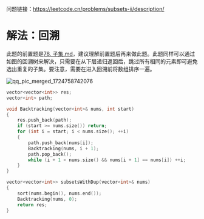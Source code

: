 问题链接：https://leetcode.cn/problems/subsets-ii/description/

# 解法：回溯

此题的前置题是[78. 子集.md](https://github.com/SakuraMayAi/LintCode/blob/main/Backtracking/78.%20%E5%AD%90%E9%9B%86.md)，建议理解前置题后再来做此题。此题同样可以通过如图的回溯树来解决，只需要在从下层递归返回后，跳过所有相同的元素即可避免选出重复的子集。要注意，需要在进入回溯前将数组排序一遍。

![qq_pic_merged_1724758742076](https://github.com/user-attachments/assets/4c9bc87e-e253-4300-8985-a66fdbb3b5b6)


```cpp
vector<vector<int>> res;
vector<int> path;

void Backtracking(vector<int>& nums, int start)
{
    res.push_back(path);
    if (start >= nums.size()) return;
    for (int i = start; i < nums.size(); ++i)
    {
        path.push_back(nums[i]);
        Backtracking(nums, i + 1);
        path.pop_back();
        while (i + 1 < nums.size() && nums[i + 1] == nums[i]) ++i;
    }
}

vector<vector<int>> subsetsWithDup(vector<int>& nums)
{
    sort(nums.begin(), nums.end());
    Backtracking(nums, 0);
    return res;
}
```
